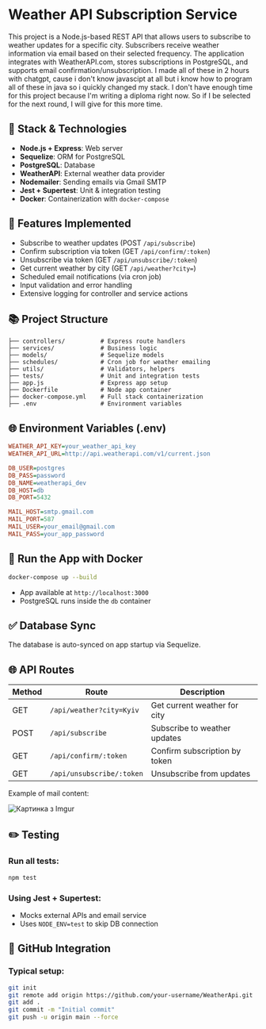 # Weather API Subscription Service

This project is a Node.js-based REST API that allows users to subscribe to weather updates for a specific city. Subscribers receive weather information via email based on their selected frequency. The application integrates with WeatherAPI.com, stores subscriptions in PostgreSQL, and supports email confirmation/unsubscription. I made all of these in 2 hours with chatgpt, cause i don't know javascipt at all but i know how to program all of these in java so i quickly changed my stack. 
I don't have enough time for this project because I'm writing a diploma right now. So if I be selected for the next round, I will give for this more time.

## 📆 Stack & Technologies

* **Node.js + Express**: Web server
* **Sequelize**: ORM for PostgreSQL
* **PostgreSQL**: Database
* **WeatherAPI**: External weather data provider
* **Nodemailer**: Sending emails via Gmail SMTP
* **Jest + Supertest**: Unit & integration testing
* **Docker**: Containerization with `docker-compose`

## 🔧 Features Implemented

* Subscribe to weather updates (POST `/api/subscribe`)
* Confirm subscription via token (GET `/api/confirm/:token`)
* Unsubscribe via token (GET `/api/unsubscribe/:token`)
* Get current weather by city (GET `/api/weather?city=`)
* Scheduled email notifications (via cron job)
* Input validation and error handling
* Extensive logging for controller and service actions

## 📚 Project Structure

```
├── controllers/          # Express route handlers
├── services/             # Business logic
├── models/               # Sequelize models
├── schedules/            # Cron job for weather emailing
├── utils/                # Validators, helpers
├── tests/                # Unit and integration tests
├── app.js                # Express app setup
├── Dockerfile            # Node app container
├── docker-compose.yml    # Full stack containerization
├── .env                  # Environment variables
```

## 🌐 Environment Variables (.env)

```ini
WEATHER_API_KEY=your_weather_api_key
WEATHER_API_URL=http://api.weatherapi.com/v1/current.json

DB_USER=postgres
DB_PASS=password
DB_NAME=weatherapi_dev
DB_HOST=db
DB_PORT=5432

MAIL_HOST=smtp.gmail.com
MAIL_PORT=587
MAIL_USER=your_email@gmail.com
MAIL_PASS=your_app_password
```

## 🚀 Run the App with Docker

```bash
docker-compose up --build
```

* App available at `http://localhost:3000`
* PostgreSQL runs inside the `db` container

## ✅ Database Sync

The database is auto-synced on app startup via Sequelize.

## 🌐 API Routes

| Method | Route                     | Description                   |
| ------ | ------------------------- | ----------------------------- |
| GET    | `/api/weather?city=Kyiv`  | Get current weather for city  |
| POST   | `/api/subscribe`          | Subscribe to weather updates  |
| GET    | `/api/confirm/:token`     | Confirm subscription by token |
| GET    | `/api/unsubscribe/:token` | Unsubscribe from updates      |

Example of mail content:

![Картинка з Imgur](https://i.imgur.com/Wt8K2Uy.png)



## ✏️ Testing

### Run all tests:

```bash
npm test
```

### Using Jest + Supertest:

* Mocks external APIs and email service
* Uses `NODE_ENV=test` to skip DB connection

## 📄 GitHub Integration

### Typical setup:

```bash
git init
git remote add origin https://github.com/your-username/WeatherApi.git
git add .
git commit -m "Initial commit"
git push -u origin main --force
```
